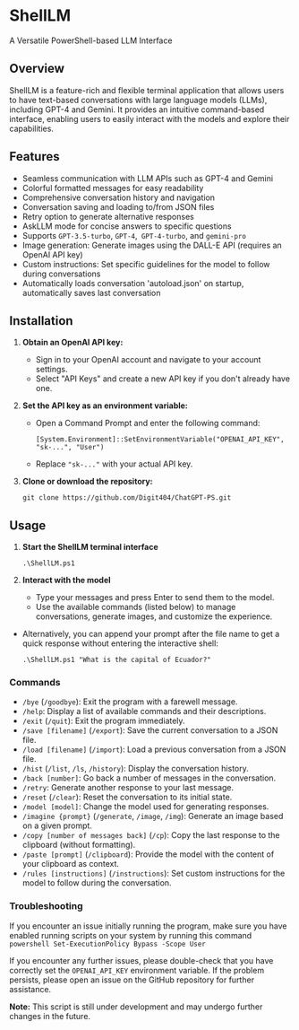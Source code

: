 # ShellLM
A Versatile PowerShell-based LLM Interface

## Overview

ShellLM is a feature-rich and flexible terminal application that allows users to have text-based conversations with large language models (LLMs), including GPT-4 and Gemini. It provides an intuitive command-based interface, enabling users to easily interact with the models and explore their capabilities.

## Features

- Seamless communication with LLM APIs such as GPT-4 and Gemini
- Colorful formatted messages for easy readability
- Comprehensive conversation history and navigation
- Conversation saving and loading to/from JSON files
- Retry option to generate alternative responses
- AskLLM mode for concise answers to specific questions
- Supports `GPT-3.5-turbo`, `GPT-4`,` GPT-4-turbo`, and `gemini-pro`
- Image generation: Generate images using the DALL-E API (requires an OpenAI API key)
- Custom instructions: Set specific guidelines for the model to follow during conversations
- Automatically loads conversation 'autoload.json' on startup, automatically saves last conversation

## Installation

1. **Obtain an OpenAI API key:**
   - Sign in to your OpenAI account and navigate to your account settings.
   - Select "API Keys" and create a new API key if you don't already have one.

2. **Set the API key as an environment variable:**
   - Open a Command Prompt and enter the following command:
     ```
     [System.Environment]::SetEnvironmentVariable("OPENAI_API_KEY", "sk-...", "User")
     ```
   - Replace `"sk-..."` with your actual API key.

3. **Clone or download the repository:**
   ```
   git clone https://github.com/Digit404/ChatGPT-PS.git
   ```

## Usage

1. **Start the ShellLM terminal interface**
   ```
   .\ShellLM.ps1
   ```

2. **Interact with the model**
   - Type your messages and press Enter to send them to the model.
   - Use the available commands (listed below) to manage conversations, generate images, and customize the experience.

- Alternatively, you can append your prompt after the file name to get a quick response without entering the interactive shell:
     ```
     .\ShellLM.ps1 "What is the capital of Ecuador?"
     ```

### Commands

- `/bye` (`/goodbye`): Exit the program with a farewell message.
- `/help`: Display a list of available commands and their descriptions.
- `/exit` (`/quit`): Exit the program immediately.
- `/save [filename]` (`/export`): Save the current conversation to a JSON file.
- `/load [filename]` (`/import`): Load a previous conversation from a JSON file.
- `/hist` (`/list`, `/ls`, `/history`): Display the conversation history.
- `/back [number]`: Go back a number of messages in the conversation.
- `/retry`: Generate another response to your last message.
- `/reset` (`/clear`): Reset the conversation to its initial state.
- `/model [model]`: Change the model used for generating responses.
- `/imagine {prompt}` (`/generate`, `/image`, `/img`): Generate an image based on a given prompt.
- `/copy [number of messages back]` (`/cp`): Copy the last response to the clipboard (without formatting).
- `/paste [prompt]` (`/clipboard`): Provide the model with the content of your clipboard as context.
- `/rules [instructions]` (`/instructions`): Set custom instructions for the model to follow during the conversation.

### Troubleshooting

If you encounter an issue initially running the program, make sure you have enabled running scripts on your system by running this command
	```powershell
	Set-ExecutionPolicy Bypass -Scope User
	```

If you encounter any further issues, please double-check that you have correctly set the `OPENAI_API_KEY` environment variable. If the problem persists, please open an issue on the GitHub repository for further assistance.

**Note:** This script is still under development and may undergo further changes in the future.